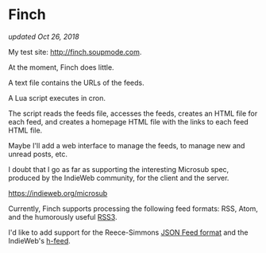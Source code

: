 # Finch

*updated Oct 26, 2018*

My test site: <http://finch.soupmode.com>.

At the moment, Finch does little. 

A text file contains the URLs of the feeds.

A Lua script executes in cron. 

The script reads the feeds file, accesses the feeds, creates an HTML file for each feed, and creates a homepage HTML file with the links to each feed HTML file.

Maybe I'll add a web interface to manage the feeds, to manage new and unread posts, etc.

I doubt that I go as far as supporting the interesting Microsub spec, produced by the IndieWeb community, for the client and the server.

<https://indieweb.org/microsub>

Currently, Finch supports processing the following feed formats: RSS, Atom, and the humorously useful [RSS3](http://sawv.org/2018/08/21/rss-30-jokey-but-useful-spec.html). 

I'd like to add support for the Reece-Simmons [JSON Feed format](https://jsonfeed.org) and the IndieWeb's [h-feed](https://indieweb.org/h-feed).
